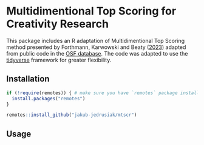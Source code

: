 # Multidimentional Top Scoring for Creativity Research
 
This package includes an R adaptation of Multidimentional Top Scoring method presented by Forthmann, Karwowski and Beaty ([2023](https://doi.org/10.1037/aca0000571)) adapted from public code in the [OSF database](https://osf.io/7rgsp/). The code was adapted to use the [tidyverse](https://www.tidyverse.org/) framework for greater flexibility.

## Installation

```r
if (!require(remotes)) { # make sure you have `remotes` package installed
  install.packages("remotes")
}
```

```r
remotes::install_github("jakub-jedrusiak/mtscr")
```

## Usage

